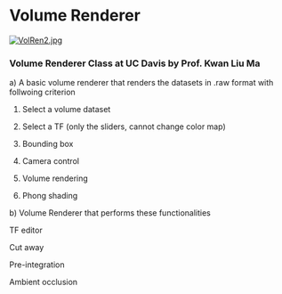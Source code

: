 # Volume Renderer #

[![VolRen2.jpg](https://s11.postimg.org/vnooeirtf/Vol_Ren2.jpg)](https://postimg.org/image/xs91fltfz/)

### Volume Renderer Class at UC Davis by Prof. Kwan Liu Ma ###

a) A basic volume renderer that renders the datasets in .raw format with follwoing criterion

1) Select a volume dataset

2) Select a TF (only the sliders, cannot change color map)

3) Bounding box

4) Camera control

5) Volume rendering

6) Phong shading 


b) Volume Renderer that performs these functionalities

TF editor                             

Cut away                            

Pre-integration                

Ambient occlusion      
     
